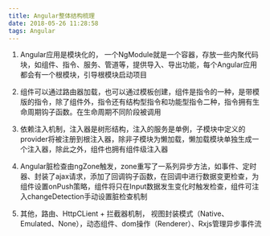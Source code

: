 ```yaml
---
title: Angular整体结构梳理
date: 2018-05-26 11:28:58
tags: Angular
---
```



1. Angular应用是模块化的， 一个NgModule就是一个容器，存放一些内聚代码块，如组件、指令、服务、管道等，提供导入、导出功能，每个Angular应用都会有一个根模块，引导根模块启动项目

2. 组件可以通过路由器加载，也可以通过模板创建，组件是指令的一种，是带模版的指令，除了组件外，指令还有结构型指令和功能型指令二种，指令拥有生命周期钩子函数。在生命周期不同阶段被调用

3. 依赖注入机制，注入器是树形结构，注入的服务是单例，子模块中定义的provider将被注册到根注入器，除非子模块为懒加载，懒加载模块单独生成一个注入器，除此之外，组件也拥有组件级注入器

4. Angular脏检查由ngZone触发，zone重写了一系列异步方法，如事件、定时器、封装了ajax请求，添加了回调钩子函数，在回调中进行数据变更检查，为组件设置onPush策略，组件将只在Input数据发生变化时触发检查，组件可注入changeDetection手动设置脏检查机制

5. 其他，路由、HttpCLient + 拦截器机制， 视图封装模式（Native、Emulated、None），动态组件、dom操作（Renderer）、Rxjs管理异步事件流




